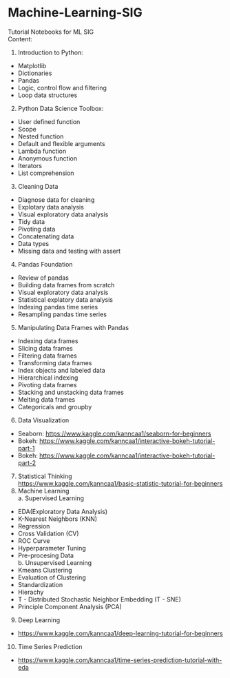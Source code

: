 # Machine-Learning-SIG 
Tutorial Notebooks for ML SIG <br>
Content: <br>

1. Introduction to Python: <br>
  * Matplotlib <br>
  * Dictionaries <br>
  * Pandas <br>
  * Logic, control flow and filtering <br>
  * Loop data structures <br>
2. Python Data Science Toolbox: <br>
* User defined function <br>
* Scope <br>
* Nested function <br>
* Default and flexible arguments <br>
* Lambda function <br>
* Anonymous function <br>
* Iterators <br>
* List comprehension <br>
3. Cleaning Data <br>
* Diagnose data for cleaning <br>
* Explotary data analysis <br>
* Visual exploratory data analysis <br>
* Tidy data <br>
* Pivoting data <br>
* Concatenating data <br>
* Data types <br>
* Missing data and testing with assert <br>
4. Pandas Foundation <br>
* Review of pandas <br>
* Building data frames from scratch <br>
* Visual exploratory data analysis <br>
* Statistical explatory data analysis <br>
* Indexing pandas time series <br>
* Resampling pandas time series <br>
5. Manipulating Data Frames with Pandas <br>
* Indexing data frames <br>
* Slicing data frames <br>
* Filtering data frames <br>
* Transforming data frames <br>
* Index objects and labeled data <br>
* Hierarchical indexing <br>
* Pivoting data frames <br>
* Stacking and unstacking data frames <br>
* Melting data frames <br>
* Categoricals and groupby <br>
6. Data Visualization <br>
* Seaborn: https://www.kaggle.com/kanncaa1/seaborn-for-beginners <br>
* Bokeh: https://www.kaggle.com/kanncaa1/interactive-bokeh-tutorial-part-1 <br>
* Bokeh: https://www.kaggle.com/kanncaa1/interactive-bokeh-tutorial-part-2 <br>
7. Statistical Thinking <br>
https://www.kaggle.com/kanncaa1/basic-statistic-tutorial-for-beginners <br>
8. Machine Learning <br>
a. Supervised Learning <br>
* EDA(Exploratory Data Analysis) <br>
* K-Nearest Neighbors (KNN) <br>
* Regression <br>
* Cross Validation (CV) <br>
* ROC Curve <br>
* Hyperparameter Tuning <br>
* Pre-procesing Data <br>
b. Unsupervised Learning <br>
* Kmeans Clustering <br>
* Evaluation of Clustering <br>
* Standardization <br>
* Hierachy <br>
* T - Distributed Stochastic Neighbor Embedding (T - SNE) <br>
* Principle Component Analysis (PCA) <br>
9. Deep Learning <br>
* https://www.kaggle.com/kanncaa1/deep-learning-tutorial-for-beginners <br>
10. Time Series Prediction <br>
* https://www.kaggle.com/kanncaa1/time-series-prediction-tutorial-with-eda <br>
